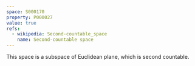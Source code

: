 ```yaml
---
space: S000170
property: P000027
value: true
refs:
  - wikipedia: Second-countable_space
    name: Second-countable space
---
```


This space is a subspace of Euclidean plane, which is second countable.
